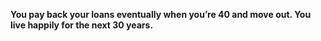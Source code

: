**You pay back your loans eventually when you’re 40 and move out. You live happily for the next 30 years.**